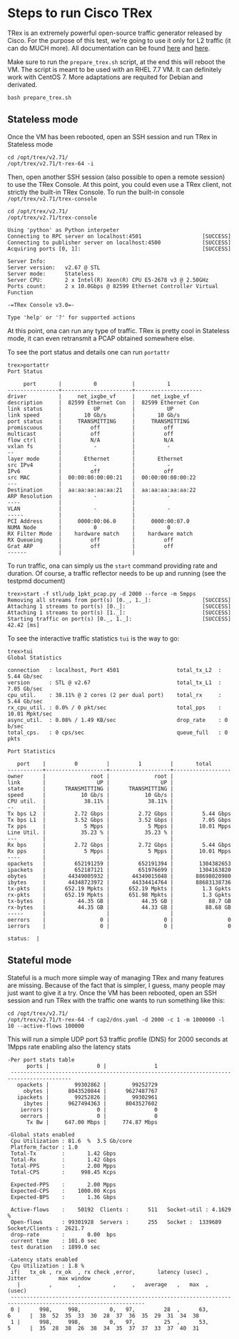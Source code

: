 # Steps to run Cisco TRex
TRex is an extremely powerful open-source traffic generator released by Cisco.
For the purpose of this test, we're going to use it only for L2 traffic (it can do MUCH more).
All documentation can be found [here](https://trex-tgn.cisco.com/trex/doc/trex_manual.html) and [here](https://trex-tgn.cisco.com/trex/doc/trex_stateless.html).

Make sure to run the ```prepare_trex.sh``` script, at the end this will reboot the VM. The script is meant to be used with an RHEL 7.7 VM. It can definitely work with CentOS 7. More adaptations are requited for Debian and derivated.
```
bash prepare_trex.sh
```
## Stateless mode
Once the VM has been rebooted, open an SSH session and run TRex in Stateless mode
```
cd /opt/trex/v2.71/
/opt/trex/v2.71/t-rex-64 -i
```
Then, open another SSH session (also possible to open a remote session) to use the TRex Console. At this point, you could even use a TRex client, not strictly the built-in TRex Console. To run the built-in console ```/opt/trex/v2.71/trex-console```
```
cd /opt/trex/v2.71/
/opt/trex/v2.71/trex-console

Using 'python' as Python interpeter
Connecting to RPC server on localhost:4501                   [SUCCESS]
Connecting to publisher server on localhost:4500             [SUCCESS]
Acquiring ports [0, 1]:                                      [SUCCESS]

Server Info:
Server version:   v2.67 @ STL
Server mode:      Stateless
Server CPU:       2 x Intel(R) Xeon(R) CPU E5-2678 v3 @ 2.50GHz
Ports count:      2 x 10.0Gbps @ 82599 Ethernet Controller Virtual Function

-=TRex Console v3.0=-

Type 'help' or '?' for supported actions
```
At this point, ona can run any type of traffic. TRex is pretty cool in Stateless mode, it can even retransmit a PCAP obtained somewhere else.

To see the port status and details one can run ```portattr```
```
trex>portattr
Port Status

     port       |          0           |          1
----------------+----------------------+---------------------
driver          |     net_ixgbe_vf     |     net_ixgbe_vf
description     |  82599 Ethernet Con  |  82599 Ethernet Con
link status     |          UP          |          UP
link speed      |       10 Gb/s        |       10 Gb/s
port status     |     TRANSMITTING     |     TRANSMITTING
promiscuous     |         off          |         off
multicast       |         off          |         off
flow ctrl       |         N/A          |         N/A
vxlan fs        |          -           |          -
--              |                      |
layer mode      |       Ethernet       |       Ethernet
src IPv4        |          -           |          -
IPv6            |         off          |         off
src MAC         |  00:00:00:00:00:21   |  00:00:00:00:00:22
---             |                      |
Destination     |  aa:aa:aa:aa:aa:21   |  aa:aa:aa:aa:aa:22
ARP Resolution  |          -           |          -
----            |                      |
VLAN            |          -           |          -
-----           |                      |
PCI Address     |     0000:00:06.0     |     0000:00:07.0
NUMA Node       |          0           |          0
RX Filter Mode  |    hardware match    |    hardware match
RX Queueing     |         off          |         off
Grat ARP        |         off          |         off
------          |                      |
```
To run traffic, ona can simply us the ```start``` command providing rate and duration. Of course, a traffic reflector needs to be up and running (see the testpmd document)
```
trex>start -f stl/udp_1pkt_pcap.py -d 2000 --force -m 5mpps
Removing all streams from port(s) [0._, 1._]:                [SUCCESS]
Attaching 1 streams to port(s) [0._]:                        [SUCCESS]
Attaching 1 streams to port(s) [1._]:                        [SUCCESS]
Starting traffic on port(s) [0._, 1._]:                      [SUCCESS]
42.42 [ms]
```
To see the interactive traffic statistics ```tui``` is the way to go:
```
trex>tui
Global Statistics

connection   : localhost, Port 4501                  total_tx_L2  : 5.44 Gb/sec
version      : STL @ v2.67                           total_tx_L1  : 7.05 Gb/sec
cpu_util.    : 38.11% @ 2 cores (2 per dual port)    total_rx     : 5.44 Gb/sec
rx_cpu_util. : 0.0% / 0 pkt/sec                      total_pps    : 10.01 Mpkt/sec
async_util.  : 0.08% / 1.49 KB/sec                   drop_rate    : 0 b/sec
total_cps.   : 0 cps/sec                             queue_full   : 0 pkts

Port Statistics

   port    |         0         |         1         |       total
-----------+-------------------+-------------------+------------------
owner      |              root |              root |
link       |                UP |                UP |
state      |      TRANSMITTING |      TRANSMITTING |
speed      |           10 Gb/s |           10 Gb/s |
CPU util.  |            38.11% |            38.11% |
--         |                   |                   |
Tx bps L2  |         2.72 Gbps |         2.72 Gbps |         5.44 Gbps
Tx bps L1  |         3.52 Gbps |         3.52 Gbps |         7.05 Gbps
Tx pps     |            5 Mpps |            5 Mpps |        10.01 Mpps
Line Util. |           35.23 % |           35.23 % |
---        |                   |                   |
Rx bps     |         2.72 Gbps |         2.72 Gbps |         5.44 Gbps
Rx pps     |            5 Mpps |            5 Mpps |        10.01 Mpps
----       |                   |                   |
opackets   |         652191259 |         652191394 |        1304382653
ipackets   |         652187121 |         651976699 |        1304163820
obytes     |       44349005932 |       44349015048 |       88698020980
ibytes     |       44348723972 |       44334414764 |       88683138736
tx-pkts    |      652.19 Mpkts |      652.19 Mpkts |         1.3 Gpkts
rx-pkts    |      652.19 Mpkts |      651.98 Mpkts |         1.3 Gpkts
tx-bytes   |          44.35 GB |          44.35 GB |           88.7 GB
rx-bytes   |          44.35 GB |          44.33 GB |          88.68 GB
-----      |                   |                   |
oerrors    |                 0 |                 0 |                 0
ierrors    |                 0 |                 0 |                 0

status:  |
```

## Stateful mode
Stateful is a much more simple way of managing TRex and many features are missing.
Because of the fact that is simpler, I guess, many people may just want to give it a try.
Once the VM has been rebooted, open an SSH session and run TRex with the traffic one wants to run something like this:
```
cd /opt/trex/v2.71/
/opt/trex/v2.71/t-rex-64 -f cap2/dns.yaml -d 2000 -c 1 -m 1000000 -l 10 --active-flows 100000
```
This will run a simple UDP port 53 traffic profile (DNS) for 2000 seconds at 1Mpps rate enabling also the latency stats
```
-Per port stats table
      ports |               0 |               1
 -----------------------------------------------------------------------------------------
   opackets |        99302862 |        99252729
     obytes |      8043520844 |      9627487767
   ipackets |        99252826 |        99302961
     ibytes |      9627494363 |      8043527602
    ierrors |               0 |               0
    oerrors |               0 |               0
      Tx Bw |     647.00 Mbps |     774.87 Mbps

-Global stats enabled
 Cpu Utilization : 81.6  %  3.5 Gb/core
 Platform_factor : 1.0
 Total-Tx        :       1.42 Gbps
 Total-Rx        :       1.42 Gbps
 Total-PPS       :       2.00 Mpps
 Total-CPS       :     998.45 Kcps

 Expected-PPS    :       2.00 Mpps
 Expected-CPS    :    1000.00 Kcps
 Expected-BPS    :       1.36 Gbps

 Active-flows    :    50192  Clients :      511   Socket-util : 4.1629 %
 Open-flows      : 99301928  Servers :      255   Socket :  1339689 Socket/Clients :  2621.7
 drop-rate       :       0.00  bps
 current time    : 101.0 sec
 test duration   : 1899.0 sec

-Latency stats enabled
 Cpu Utilization : 1.8 %
 if|   tx_ok , rx_ok  , rx check ,error,       latency (usec) ,    Jitter          max window
   |         ,        ,          ,     ,   average   ,   max  ,    (usec)
 ----------------------------------------------------------------------------------------------------------------
 0 |      998,     998,         0,   97,         28  ,      63,       6      |  38  52  35  33  30  28  37  36  35  29  31  34  38
 1 |      998,     998,         0,   97,         25  ,      53,       5      |  35  28  38  26  38  34  35  37  37  33  37  40  31
```
